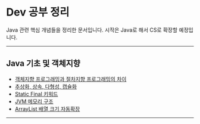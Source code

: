 # Dev 공부 정리

Java 관련 핵심 개념들을 정리한 문서입니다. 
시작은 Java로 해서 CS로 확장할 예정입니다.

---

## Java 기초 및 객체지향

- [객체지향 프로그래밍과 절차지향 프로그래밍의 차이](Java/객체지향%20프로그래밍과%20절차지향%20프로그래밍의%20차이.md)
- [추상화, 상속, 다형성, 캡슐화](Java/추상화,%20상속,%20다형성,%20캡슐화.md)
- [Static Final 키워드](/Java/Static,%20Final%20키워드.md)
- [JVM 메모리 구조](/Java/JVM%20메모리%20구조.md)
- [ArrayList 배열 크기 자동확장](/Java/ArrayList자동확장.md)

---
